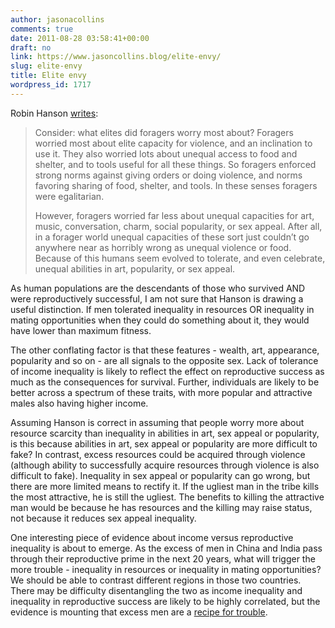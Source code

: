 ```yaml
---
author: jasonacollins
comments: true
date: 2011-08-28 03:58:41+00:00
draft: no
link: https://www.jasoncollins.blog/elite-envy/
slug: elite-envy
title: Elite envy
wordpress_id: 1717
---
```


Robin Hanson [writes](http://www.overcomingbias.com/2011/08/bashing-billionaires.html):


<blockquote>Consider: what elites did foragers worry most about? Foragers worried most about elite capacity for violence, and an inclination to use it. They also worried lots about unequal access to food and shelter, and to tools useful for all these things. So foragers enforced strong norms against giving orders or doing violence, and norms favoring sharing of food, shelter, and tools. In these senses foragers were egalitarian.

However, foragers worried far less about unequal capacities for art, music, conversation, charm, social popularity, or sex appeal. After all, in a forager world unequal capacities of these sort just couldn’t go anywhere near as horribly wrong as unequal violence or food. Because of this humans seem evolved to tolerate, and even celebrate, unequal abilities in art, popularity, or sex appeal.</blockquote>


As human populations are the descendants of those who survived AND were reproductively successful, I am not sure that Hanson is drawing a useful distinction. If men tolerated inequality in resources OR inequality in mating opportunities when they could do something about it, they would have lower than maximum fitness.

The other conflating factor is that these features - wealth, art, appearance, popularity and so on - are all signals to the opposite sex. Lack of tolerance of income inequality is likely to reflect the effect on reproductive success as much as the consequences for survival. Further, individuals are likely to be better across a spectrum of these traits, with more popular and attractive males also having higher income.

Assuming Hanson is correct in assuming that people worry more about resource scarcity than inequality in abilities in art, sex appeal or popularity, is this because abilities in art, sex appeal or popularity are more difficult to fake? In contrast, excess resources could be acquired through violence (although ability to successfully acquire resources through violence is also difficult to fake). Inequality in sex appeal or popularity can go wrong, but there are more limited means to rectify it. If the ugliest man in the tribe kills the most attractive, he is still the ugliest. The benefits to killing the attractive man would be because he has resources and the killing may raise status, not because it reduces sex appeal inequality.

One interesting piece of evidence about income versus reproductive inequality is about to emerge. As the excess of men in China and India pass through their reproductive prime in the next 20 years, what will trigger the more trouble - inequality in resources or inequality in mating opportunities? We should be able to contrast different regions in those two countries. There may be difficulty disentangling the two as income inequality and inequality in reproductive success are likely to be highly correlated, but the evidence is mounting that excess men are a [recipe for trouble](http://www.smh.com.au/opinion/society-and-culture/choosing-babys-gender-threatens-to-skew-societys-sex-ratio-20110823-1j881.html).
